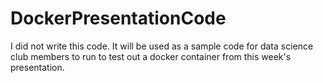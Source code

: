# DockerPresentationCode
I did not write this code. It will be used as a sample code for data science club members to run to test out a docker container from this week's presentation.
